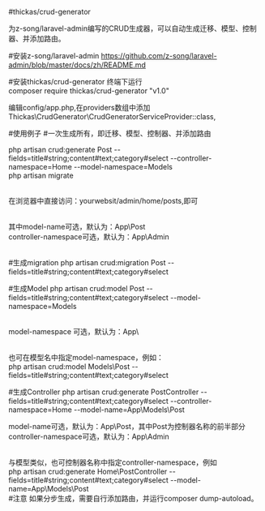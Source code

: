 #thickas/crud-generator

为z-song/laravel-admin编写的CRUD生成器，可以自动生成迁移、模型、控制器、并添加路由。

#安装z-song/laravel-admin
   https://github.com/z-song/laravel-admin/blob/master/docs/zh/README.md

#安装thickas/crud-generator
终端下运行 <br>
composer require thickas/crud-generator "v1.0" <br>

编辑config/app.php,在providers数组中添加 <br>
 Thickas\CrudGenerator\CrudGeneratorServiceProvider::class,

#使用例子
#一次生成所有，即迁移、模型、控制器、并添加路由

php artisan crud:generate Post --fields=title#string;content#text;category#select --controller-namespace=Home  --model-namespace=Models<br>
php artisan migrate<br><br>

在浏览器中直接访问：yourwebsit/admin/home/posts,即可<br><br>

其中model-name可选，默认为：App\Post<br>
controller-namespace可选，默认为：App\Admin<br><br>

#生成migration
php artisan crud:migration Post --fields=title#string;content#text;category#select

#生成Model
php artisan crud:model Post --fields=title#string;content#text;category#select --model-namespace=Models<br><br>

model-namespace 可选，默认为：App\ <br><br>

也可在模型名中指定model-namespace，例如：<br>
php artisan crud:model Models\Post --fields=title#string;content#text;category#select<br>

#生成Controller
php artisan crud:generate PostController --fields=title#string;content#text;category#select --controller-namespace=Home  --model-name=App\Models\Post<br>

model-name可选，默认为：App\Post，其中Post为控制器名称的前半部分<br>
controller-namespace可选，默认为：App\Admin<br><br>

与模型类似，也可控制器名称中指定controller-namespace，例如<br>
php artisan crud:generate Home\PostController --fields=title#string;content#text;category#select --model-name=App\Models\Post<br>
#注意
如果分步生成，需要自行添加路由，并运行composer dump-autoload。
